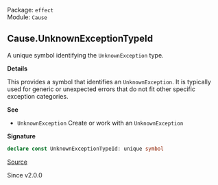 Package: `effect`<br />
Module: `Cause`<br />

## Cause.UnknownExceptionTypeId

A unique symbol identifying the `UnknownException` type.

**Details**

This provides a symbol that identifies an `UnknownException`. It is typically
used for generic or unexpected errors that do not fit other specific
exception categories.

**See**

- `UnknownException` Create or work with an `UnknownException`

**Signature**

```ts
declare const UnknownExceptionTypeId: unique symbol
```

[Source](https://github.com/Effect-TS/effect/tree/main/packages/effect/src/Cause.ts#L232)

Since v2.0.0